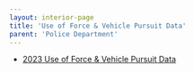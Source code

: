 ```yaml
---
layout: interior-page
title: 'Use of Force & Vehicle Pursuit Data'
parent: 'Police Department'
---
```


- [2023 Use of Force & Vehicle Pursuit Data](/2023)
